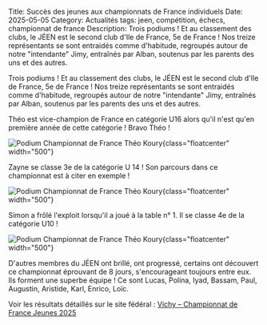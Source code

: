 Title: Succès des jeunes aux championnats de France individuels
Date: 2025-05-05
Category: Actualités
tags: jeen, compétition, échecs, championnat de france
Description: Trois podiums ! Et au classement des clubs, le JÉEN est le second club d'Ile de France, 5e de France ! Nos treize représentants se sont entraidés comme d'habitude, regroupés autour de notre "intendante" Jimy, entraînés par Alban, soutenus par les parents des uns et des autres.

Trois podiums !
Et au classement des clubs, le JÉEN est le second club d'Ile de France, 5e de France !
Nos treize représentants se sont entraidés comme d'habitude, regroupés autour de notre "intendante" Jimy, entraînés par Alban, soutenus par les parents des uns et des autres.

Théo est vice-champion de France en catégorie U16 alors qu'il n'est qu'en première année de cette catégorie ! 
Bravo Théo !

![Podium Championnat de France Théo Koury]({static}/images/2025-05-05_theo.jpg){class="floatcenter" width="500"}

Zayne se classe 3e de la catégorie U 14 ! 
Son parcours dans ce championnat est à citer en exemple !

![Podium Championnat de France Théo Koury]({static}/images/2025-05-05_zayne.jpg){class="floatcenter" width="500"}

Simon a frôlé l'exploit lorsqu'il a joué à la table n° 1.
Il se classe 4e de la catégorie U10 !

![Podium Championnat de France Théo Koury]({static}/images/2025-05-05_simon.jpg){class="floatcenter" width="500"}

D'autres membres du JÉEN ont brillé, ont progressé, certains ont découvert ce championnat éprouvant de 8 jours, s'encourageant toujours entre eux.
Ils forment une superbe équipe ! Ce sont Lucas, Polina, Iyad, Bassam, Paul, Augustin, Aristide, Karl, Enrico, Loïc.

Voir les résultats détaillés sur le site fédéral : [Vichy – Championnat de France Jeunes 2025](https://vichyjeunes2025.ffechecs.org/)





